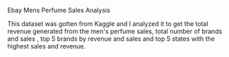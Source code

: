 Ebay Mens Perfume Sales Analysis


This dataset was gotten from Kaggle and I analyzed it to get the total revenue generated from the men's perfume sales, total number of brands and sales , top 5 brands by revenue and sales and top 5 states  with the highest sales and revenue. 
